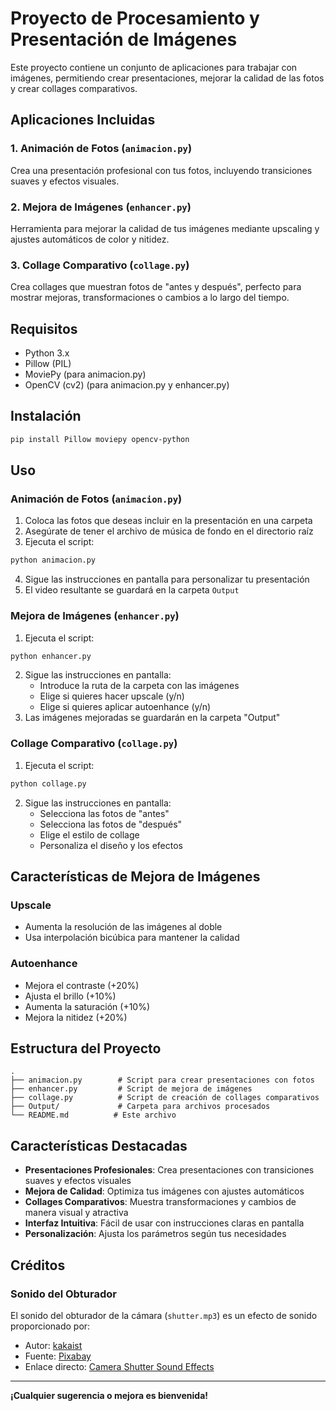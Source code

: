 # Proyecto de Procesamiento y Presentación de Imágenes

Este proyecto contiene un conjunto de aplicaciones para trabajar con imágenes, permitiendo crear presentaciones, mejorar la calidad de las fotos y crear collages comparativos.

## Aplicaciones Incluidas

### 1. Animación de Fotos (`animacion.py`)

Crea una presentación profesional con tus fotos, incluyendo transiciones suaves y efectos visuales.

### 2. Mejora de Imágenes (`enhancer.py`)

Herramienta para mejorar la calidad de tus imágenes mediante upscaling y ajustes automáticos de color y nitidez.

### 3. Collage Comparativo (`collage.py`)

Crea collages que muestran fotos de "antes y después", perfecto para mostrar mejoras, transformaciones o cambios a lo largo del tiempo.

## Requisitos

- Python 3.x
- Pillow (PIL)
- MoviePy (para animacion.py)
- OpenCV (cv2) (para animacion.py y enhancer.py)

## Instalación

```bash
pip install Pillow moviepy opencv-python
```

## Uso

### Animación de Fotos (`animacion.py`)

1. Coloca las fotos que deseas incluir en la presentación en una carpeta
2. Asegúrate de tener el archivo de música de fondo en el directorio raíz
3. Ejecuta el script:

```bash
python animacion.py
```

4. Sigue las instrucciones en pantalla para personalizar tu presentación
5. El video resultante se guardará en la carpeta `Output`

### Mejora de Imágenes (`enhancer.py`)

1. Ejecuta el script:

```bash
python enhancer.py
```

2. Sigue las instrucciones en pantalla:
   - Introduce la ruta de la carpeta con las imágenes
   - Elige si quieres hacer upscale (y/n)
   - Elige si quieres aplicar autoenhance (y/n)
3. Las imágenes mejoradas se guardarán en la carpeta "Output"

### Collage Comparativo (`collage.py`)

1. Ejecuta el script:

```bash
python collage.py
```

2. Sigue las instrucciones en pantalla:
   - Selecciona las fotos de "antes"
   - Selecciona las fotos de "después"
   - Elige el estilo de collage
   - Personaliza el diseño y los efectos

## Características de Mejora de Imágenes

### Upscale

- Aumenta la resolución de las imágenes al doble
- Usa interpolación bicúbica para mantener la calidad

### Autoenhance

- Mejora el contraste (+20%)
- Ajusta el brillo (+10%)
- Aumenta la saturación (+10%)
- Mejora la nitidez (+20%)

## Estructura del Proyecto

```
.
├── animacion.py        # Script para crear presentaciones con fotos
├── enhancer.py         # Script de mejora de imágenes
├── collage.py          # Script de creación de collages comparativos
├── Output/             # Carpeta para archivos procesados
└── README.md          # Este archivo
```

## Características Destacadas

- **Presentaciones Profesionales**: Crea presentaciones con transiciones suaves y efectos visuales
- **Mejora de Calidad**: Optimiza tus imágenes con ajustes automáticos
- **Collages Comparativos**: Muestra transformaciones y cambios de manera visual y atractiva
- **Interfaz Intuitiva**: Fácil de usar con instrucciones claras en pantalla
- **Personalización**: Ajusta los parámetros según tus necesidades

## Créditos

### Sonido del Obturador

El sonido del obturador de la cámara (`shutter.mp3`) es un efecto de sonido proporcionado por:

- Autor: [kakaist](https://pixabay.com/es/users/kakaist-48093450/?utm_source=link-attribution&utm_medium=referral&utm_campaign=music&utm_content=314056)
- Fuente: [Pixabay](https://pixabay.com//?utm_source=link-attribution&utm_medium=referral&utm_campaign=music&utm_content=314056)
- Enlace directo: [Camera Shutter Sound Effects](https://pixabay.com/es/sound-effects/search/camera-shutter/)

---

**¡Cualquier sugerencia o mejora es bienvenida!**
